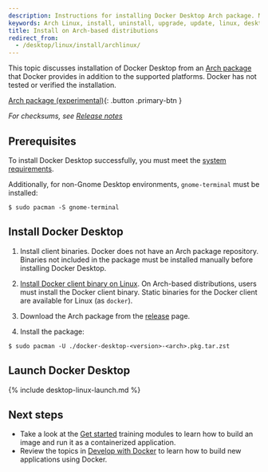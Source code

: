 ```yaml
---
description: Instructions for installing Docker Desktop Arch package. Mostly meant for hackers who want to try out Docker Desktop on a variety of Arch-based distributions.
keywords: Arch Linux, install, uninstall, upgrade, update, linux, desktop, docker desktop, docker desktop for linux, dd4l
title: Install on Arch-based distributions
redirect_from:
  - /desktop/linux/install/archlinux/
---
```


This topic discusses installation of Docker Desktop from an [Arch package](https://desktop-stage.docker.com/linux/main/amd64/docker-desktop-4.16.2-x86_64.pkg.tar.zst?utm_source=docker&utm_medium=webreferral&utm_campaign=docs-driven-download-linux-amd64) that Docker provides in addition to the supported platforms. Docker has not tested or verified the installation.

[Arch package (experimental)](https://desktop.docker.com/linux/main/amd64/docker-desktop-4.16.2-x86_64.pkg.tar.zst?utm_source=docker&utm_medium=webreferral&utm_campaign=docs-driven-download-linux-amd64){: .button .primary-btn }

_For checksums, see [Release notes](../release-notes.md)_

## Prerequisites

To install Docker Desktop successfully, you must meet the [system requirements](linux-install.md#system-requirements).

Additionally, for non-Gnome Desktop environments, `gnome-terminal` must be installed:

```console
$ sudo pacman -S gnome-terminal
```

## Install Docker Desktop

1. Install client binaries. Docker does not have an Arch package repository. Binaries not included in the package must be installed manually before installing Docker Desktop.

2. [Install Docker client binary on Linux](../../engine/install/binaries.md#install-daemon-and-client-binaries-on-linux). On Arch-based distributions, users must install the Docker client binary.
   Static binaries for the Docker client are available for Linux (as `docker`).

3. Download the Arch package from the [release](../release-notes.md) page.

4. Install the package:

```console
$ sudo pacman -U ./docker-desktop-<version>-<arch>.pkg.tar.zst
```

## Launch Docker Desktop

{% include desktop-linux-launch.md %}

## Next steps

- Take a look at the [Get started](../../get-started/index.md) training modules to learn how to build an image and run it as a containerized application.
- Review the topics in [Develop with Docker](../../develop/index.md) to learn how to build new applications using Docker.
